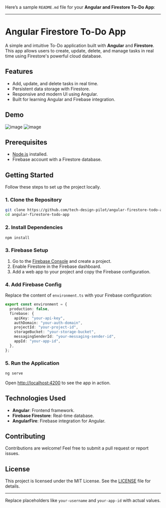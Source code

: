 Here’s a sample `README.md` file for your **Angular and Firestore To-Do App**:

---

# Angular Firestore To-Do App

A simple and intuitive To-Do application built with **Angular** and **Firestore**. This app allows users to create, update, delete, and manage tasks in real time using Firestore's powerful cloud database.

## Features
- Add, update, and delete tasks in real time.
- Persistent data storage with Firestore.
- Responsive and modern UI using Angular.
- Built for learning Angular and Firebase integration.

## Demo
![image](https://github.com/user-attachments/assets/3add1e33-b498-475e-8547-f50140892d63)
![image](https://github.com/user-attachments/assets/299c7072-faaa-4118-a641-d8bf51186c49)


## Prerequisites
- [Node.js](https://nodejs.org/) installed.
- Firebase account with a Firestore database.

## Getting Started
Follow these steps to set up the project locally.

### 1. Clone the Repository
```bash
git clone https://github.com/tech-design-pilot/angular-firestore-todo-app.git
cd angular-firestore-todo-app
```

### 2. Install Dependencies
```bash
npm install
```

### 3. Firebase Setup
1. Go to the [Firebase Console](https://console.firebase.google.com/) and create a project.
2. Enable Firestore in the Firebase dashboard.
3. Add a web app to your project and copy the Firebase configuration.

### 4. Add Firebase Config
Replace the content of `environment.ts` with your Firebase configuration:
```typescript
export const environment = {
  production: false,
  firebase: {
    apiKey: "your-api-key",
    authDomain: "your-auth-domain",
    projectId: "your-project-id",
    storageBucket: "your-storage-bucket",
    messagingSenderId: "your-messaging-sender-id",
    appId: "your-app-id",
  },
};
```

### 5. Run the Application
```bash
ng serve
```
Open [http://localhost:4200](http://localhost:4200) to see the app in action.

## Technologies Used
- **Angular**: Frontend framework.
- **Firebase Firestore**: Real-time database.
- **AngularFire**: Firebase integration for Angular.

## Contributing
Contributions are welcome! Feel free to submit a pull request or report issues.

## License
This project is licensed under the MIT License. See the [LICENSE](LICENSE) file for details.

---

Replace placeholders like `your-username` and `your-app-id` with actual values.
